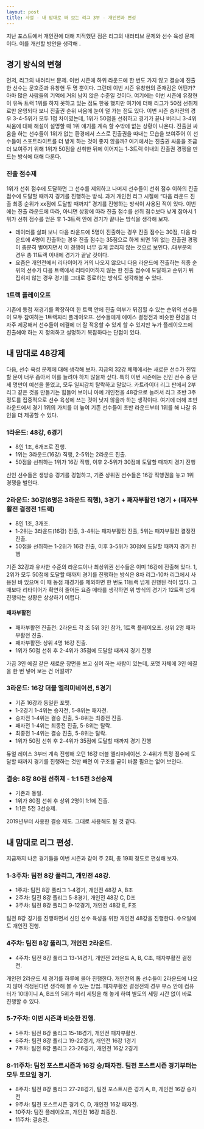 ```yaml
---
layout: post
title: 사설 - 내 맘대로 짜 보는 리그 3부 - 개인전과 편성
---
```



지난 포스트에서 개인전에 대해 지적했던 점은 리그의 내러티브 문제와 선수 육성 문제이다. 이를 개선할 방안을 생각해 .

## 경기 방식의 변형

먼저, 리그의 내러티브 문제. 이번 시즌에 하위 라운드에 한 번도 가지 않고 결승에 진출한 선수는 문호준과 유창현 두 명 뿐이다. 그런데 이번 시즌 유창현의 존재감은 어떤가? 아마 많은 사람들의 기억에 거의 남지 않은 수준일 것이다. 여기에는 이번 시즌에 유창현이 유독 트랙 1위를 하지 못하고 있는 점도 한몫 했지만 여기에 더해 리그가 50점 선취제로만 운영되다 보니 진출권 순위 싸움에 눈이 덜 가는 점도 있다. 이번 시즌 승자전의 경우 3-4-5위가 모두 1점 차이였는데, 1위가 50점을 선취하고 경기가 끝나 버리니 3-4위 싸움에 대해 해설이 설명할 때 1위 얘기를 계속 할 수밖에 없는 상황이 나온다. 진출권 싸움을 하는 선수들이 1위가 없는 환경에서 스스로 진출권을 따내는 모습을 보여주어 이 선수들이 스포트라이트를 더 받게 하는 것이 좋지 않을까? 
여기에서는 진출권 싸움을 조금 더 보여주기 위해 1위가 50점을 선취한 뒤에 이어지는 1-3트랙 이내의 진출권 경쟁을 만드는 방식에 대해 다룬다.

### 진출 점수제
1위가 선취 점수에 도달하면 그 선수를 제외하고 나머지 선수들이 선취 점수 이하의  진출 점수에 도달할 때까지 경기를 진행하는 방식. 과거 개인전 리그 시절에 “다음 라운드 진출 최종 순위가 xx점에 도달할 때까지” 경기를 진행하는 방식이 사용된 적이 있다. 이번에는 진출 라운드에 따라, 아니면 상황에 따라 진출 점수를 선취 점수보다 낮게 잡아서 1위가 선취 점수를 얻은 후 1-3트랙 안에 경기가 끝나는 방식을 생각해 보자. 

* 데이터를 살펴 보니 다음 라운드에 5명이 진출하는 경우 진출 점수는 30점, 다음 라운드에 4명이 진출하는 경우 진출 점수는 35점으로 하게 되면 1위 없는 진출권 경쟁이 충분히 벌어지면서 이 경쟁이 너무 길게 끌리지 않는 것으로 보인다. .대부분의 경우 총 11트랙 이내에 경기가 끝날 것이다.
* 요즘은 개인전에서 리타이어가 거의 나오지 않으니 다음 라운드에 진출하는 최종 순위의 선수가 다음 트랙에서 리타이어하지 않는 한 진출 점수에 도달하고 순위가 뒤집히지 않는 경우 경기를 그대로 종료하는 방식도 생각해볼 수 있다.

### 1트랙 플레이오프

기존에 동점 재경기를 확장하여 한 트랙 안에 진출 여부가 뒤집힐 수 있는 순위의 선수들이 모두 참여하는 1트랙짜리 플레이오프. 선수들에게 에이스 결정전과 비슷한 환경을 더 자주 제공해서 선수들이 에결에 더 잘 적응할 수 있게 할 수 있지만 누가 플레이오프에 진출해야 하는 지 정의하고 설명하기 복잡하다는 단점이 있다.

## 내 맘대로 48강제

다음, 선수 육성 문제에 대해 생각해 보자. 지금의 32강 체제에서는 새로운 선수가 진입할 문이 너무 좁아서 이를 늘려야 하지 않을까 싶다. 특히 이번 시즌에는 신인 선수 중 단 세 명만이 예선을 뚤었고, 모두 일찌감치 탈락하고 말았다. 
카트라이더 리그 판에서 2부 리그 같은 것을 만들기는 힘들어 보이니 아예 개인전을 48강으로 늘려서 리그 초반 3주 정도를 집중적으로 선수 육성에 쓰는 것이 낫지 않을까 하는 생각이다. 
여기에 더해 초반 라운드에서 경기 1위의 가치를 더 높여 기존 선수들이 초반 라운드부터 1위를 해 나갈 유인을 더 제공할 수 있다.

### 1라운드: 48강, 6경기
* 8인 1조, 6개조로 진행. 
* 1위는 3라운드(16강) 직행, 2-5위는 2라운드 진출. 
* 50점을 선취하는 1위가 16강 직행, 이후 2-5위가 30점에 도달할 때까지 경기 진행

신인 선수들은 생방송 경기를 경험하고, 기존 상위권 선수들은 16강 직행권을 놓고 1위 경쟁을 벌인다.

### 2라운드: 30강(6명은 3라운드 직행), 3경기 + 패자부활전 1경기 + (패자부활전 결정전 1트랙) 
* 8인 1조, 3개조.
* 1-2위는 3라운드(16강) 진출, 3-4위는 패자부활전 진출, 5위는 패자부활전 결정전 진출.
* 50점을 선취하는 1-2위가 16강 진출, 이후 3-5위가 30점에 도달할 때까지 경기 진행

기존 32강과 유사한 수준의 라운드이나 최상위권 선수들은 이미 16강에 진출해 있다. 1, 2위가 모두 50점에 도달할 때까지 경기를 진행하는 방식은 8차 리그-10차 리그에서 사용된 바 있으며 이 때 동점 재경기를 제외하면 한 번도 11트랙 넘게 진행된 적이 없다. 그 때보다 리타이어가 확연히 줄어든 요즘 메타를 생각하면 위 방식의 경기가 12트랙 넘게 진행되는 상황은 상상하기 어렵다.

#### 패자부활전
* 패자부활전 진출전: 2라운드 각 조 5위 3인 참가, 1트랙 플레이오프. 상위 2명 패자부활전 진출. 
* 패자부활전: 상위 4명 16강 진출.
* 1위가 50점 선취 후 2-4위가 35점에 도달할 때까지 경기 진행

가끔 3인 에결 같은 새로운 장면을 보고 싶어 하는 사람이 있는데, 포맷 자체에 3인 에결을 한 번 넣어 보는 건 어떨까?

### 3라운드: 16강 더블 엘리미네이션, 5경기
* 기존 16강과 동일한 포맷. 
* 1-2경기 1-4위는 승자전, 5-8위는 패자전.
* 승자전 1-4위는 결승 진출, 5-8위는 최종전 진출.
* 패자전 1-4위는 최종전 진출, 5-8위는 탈락.
* 최종전 1-4위는 결승 진출, 5-8위는 탈락.
* 1위가 50점 선취 후 2-4위가 35점에 도달할 때까지 경기 진행

듀얼 레이스 3부터 계속 진행해 오던 16강 더블 엘리미네이션. 2-4위가 특정 점수에 도달할 때까지 경기를 진행하는 것만 빼면 이 구조를 굳이 바꿀 필요는 없어 보인다.

### 결승: 8강 80점 선취제 - 1:1 5전 3선승제
* 기존과 동일.
* 1위가 80점 선취 후 상위 2명이 1:1에 진출.
* 1:1은 5전 3선승제.

2019년부터 사용한 결승 제도. 그대로 사용해도 될 것 같다.

## 내 맘대로 리그 편성.

지금까지 나온 경기들을 이번 시즌과 같이 주 2회, 총 19회 정도로 편성해 보자.

### 1-3주차: 팀전 8강 풀리그, 개인전 48강.
* 1주차: 팀전 8강 풀리그 1-4경기, 개인전 48강 A, B조
* 2주차: 팀전 8강 풀리그 5-8경기, 개인전 48강 C, D조
* 3주차: 팀전 8강 풀리그 9-12경기, 개인전 48강 E, F조

팀전 8강 경기를 진행하면서 신인 선수 육성을 위한 개인전 48강을 진행한다. 수요일에도 개인전 진행.

### 4주차: 팀전 8강 풀리그, 개인전 2라운드.
* 4주차: 팀전 8강 풀리그 13-14경기, 개인전 2라운드 A, B, C조, 패자부활전 결정전.

개인전 2라운드 세 경기를 하루에 몰아 진행한다. 개인전의 톱 선수들이 2라운드에 나오지 않아 걱정된다면 생각해 볼 수 있는 방법. 패자부활전 결정전의 경우 부스 안에 컴퓨터가 10대이니 A, B조의 5위가 미리 세팅을 해 놓게 하여 별도의 세팅 시간 없이 바로 진행할 수 있다.

### 5-7주차: 이번 시즌과 비슷한 진행.
* 5주차: 팀전 8강 풀리그 15-18경기, 개인전 패자부활전.
* 6주차: 팀전 8강 풀리그 19-22경기, 개인전 16강 1경기
* 7주차: 팀전 8강 풀리그 23-26경기, 개인전 16강 2경기

### 8-11주차: 팀전 포스트시즌과 16강 승/패자전. 팀전 포스트시즌 경기부터는 모두 토요일 경기.
* 8주차: 팀전 8강 풀리그 27-28경기, 팀전 포스트시즌 경기 A, B, 개인전 16강 승자전
* 9주차: 팀전 포스트시즌 경기 C, D, 개인전 16강 패자전.
* 10주차: 팀전 플레이오프, 개인전 16강 최종전.
* 11주차: 결승전.
